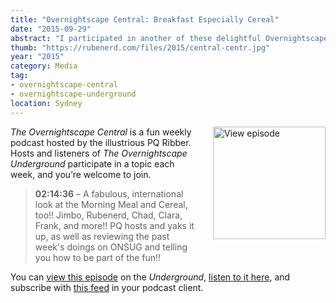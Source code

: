 ```yaml
---
title: "Overnightscape Central: Breakfast Especially Cereal"
date: "2015-09-29"
abstract: "I participated in another of these delightful Overnightscape Underground productions by PQ Ribber."
thumb: "https://rubenerd.com/files/2015/central-centr.jpg"
year: "2015"
category: Media
tag:
- overnightscape-central
- overnightscape-underground
location: Sydney
---
```

<p class="show-cover"><a href="https://onsug.com/archives/17681/"><img src="https://rubenerd.com/files/2015/central-centr.jpg" alt="View episode" style="float:right; margin:0 0 1em 2em; width:180px; height:180px;" /></a></p>

*The Overnightscape Central* is a fun weekly podcast hosted by the illustrious PQ Ribber. Hosts and listeners of *The Overnightscape Underground* participate in a topic each week, and you’re welcome to join.

> **02:14:36** – A fabulous, international look at the Morning Meal and Cereal, too!! Jimbo, Rubenerd, Chad, Clara, Frank, and more!! PQ hosts and yaks it up, as well as reviewing the past week's doings on ONSUG and telling you how to be part of the fun!!

You can <a href="https://onsug.com/archives/17681/">view this episode</a> on the *Underground*, <a href="https://media.blubrry.com/onsug/p/onsug.com/shows/Sep15/onsug_Sep15_Central_Bre.mp3">listen to it here</a>, and subscribe with <a href="https://onsug.com/archives/category/overnightscapecentral/feed/">this feed</a> in your podcast client.
